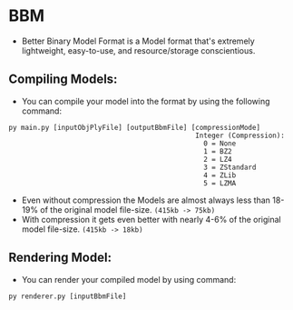 # BBM
- Better Binary Model Format is a Model format that's extremely lightweight, easy-to-use, and resource/storage conscientious.

## Compiling Models:
- You can compile your model into the format by using the following command:
```
py main.py [inputObjPlyFile] [outputBbmFile] [compressionMode]
                                              Integer (Compression):
                                                0 = None
                                                1 = BZ2
                                                2 = LZ4
                                                3 = ZStandard
                                                4 = ZLib
                                                5 = LZMA
```
- Even without compression the Models are almost always less than 18-19% of the original model file-size.
`(415kb -> 75kb)`
- With compression it gets even better with nearly 4-6% of the original model file-size.
`(415kb -> 18kb)`

## Rendering Model:
- You can render your compiled model by using command:
```
py renderer.py [inputBbmFile]
```
